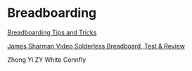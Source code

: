 # Breadboarding


[Breadboarding Tips and Tricks](https://www.youtube.com/watch?v=PE-_rJqvDhQ)

[James Sharman Video Solderless Breadboard, Test & Review](https://www.youtube.com/watch?v=9mYU4_bRx8g)

Zhong Yi
ZY White
Connfly